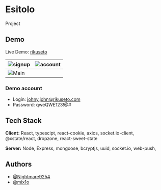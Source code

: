 # Esitolo

Project

## Demo

Live Demo: [rikuseto](https://social-rikuseto.netlify.app/)

| ![signup](https://user-images.githubusercontent.com/49620354/133896745-714c2c07-1975-4bfa-aed6-348b62a1c31d.JPG) | ![account](https://user-images.githubusercontent.com/49620354/133896744-21990dc3-e7a2-498a-ba1b-af9fab877422.JPG) |
| :--------------------------------------------------------------------------------------------------------------- | :---------------------------------------------------------------------------------------------------------------- |
| ![Main](https://user-images.githubusercontent.com/49620354/133896746-bc7a0eea-ddae-400c-9805-8f69f846c3b3.JPG)   |                                                                                                                   |

### Demo account

- Login: johny.john@rikuseto.com
- Password: qweQWE123!@#

## Tech Stack

**Client:** React, typescipt, react-cookie, axios, socket.io-client, @xstate/react, dropzone,
react-sweet-state

**Server:** Node, Express, mongoose, bcryptjs, uuid, socket.io, web-push,

## Authors

- [@Nightmare9254](https://www.github.com/Nightmare9254)
- [@mix1o](https://github.com/mix1o)
